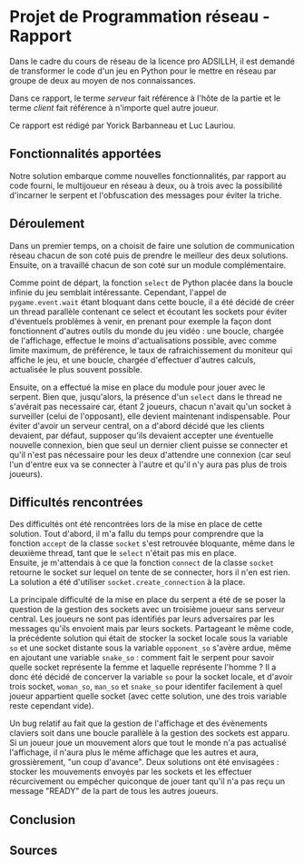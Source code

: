 # Projet de Programmation réseau - Rapport
Dans le cadre du cours de réseau de la licence pro ADSILLH, il est demandé de
transformer le code d'un jeu en Python pour le mettre en réseau par groupe de
deux au moyen de nos connaissances.

Dans ce rapport, le terme *serveur* fait référence à l'hôte de la partie et le
terme *client* fait référence à n'importe quel autre joueur.

Ce rapport est rédigé par Yorick Barbanneau et Luc Lauriou.

## Fonctionnalités apportées
Notre solution embarque comme nouvelles fonctionnalités, par rapport au code
fourni, le multijoueur en réseau à deux, ou à trois avec la possibilité
d'incarner le serpent et l'obfuscation des messages pour éviter la triche.

## Déroulement
Dans un premier temps, on a choisit de faire une solution de communication
réseau chacun de son coté puis de prendre le meilleur des deux solutions.
Ensuite, on a travaillé chacun de son coté sur un module complémentaire.

Comme point de départ, la fonction `select` de Python placée dans la boucle
infinie du jeu semblait intéressante. Cependant, l'appel de
`pygame.event.wait` étant bloquant dans cette boucle, il a été décidé de créer
un thread parallèle contenant ce select et écoutant les sockets pour éviter
d'éventuels problèmes à venir, en prenant pour exemple la façon dont
fonctionnent d'autres outils du monde du jeu vidéo : une boucle, chargée de
l'affichage, effectue le moins d'actualisations possible, avec comme limite
maximum, de préférence, le taux de rafraichissement du moniteur qui affiche le
jeu, et une boucle, chargée d'effectuer d'autres calculs, actualisée le plus
souvent possible.

Ensuite, on a effectué la mise en place du module pour jouer avec le serpent.
Bien que, jusqu'alors, la présence d'un `select` dans le thread ne s'avérait pas
necessaire car, étant 2 joueurs, chacun n'avait qu'un socket à surveiller (celui
de l'opposant), elle devient maintenant indispensable. Pour éviter d'avoir un
serveur central, on a d'abord décidé que les clients devaient, par défaut,
supposer qu'ils devaient accepter une éventuelle nouvelle connexion, bien que
seul un dernier client puisse se connecter et qu'il n'est pas nécessaire pour
les deux d'attendre une connexion (car seul l'un d'entre eux va se connecter à
l'autre et qu'il n'y aura pas plus de trois joueurs).

## Difficultés rencontrées
Des difficultés ont été rencontrées lors de la mise en place de cette solution.
Tout d'abord, il m'a fallu du temps pour comprendre que la fonction `accept`
de la classe `socket` s'est retrouvée bloquante, même dans le deuxième thread,
tant que le `select` n'était pas mis en place.\
Ensuite, je m'attendais à ce que la fonction `connect` de la classe `socket`
retourne le socket sur lequel on tente de se connecter, hors il n'en est rien.
La solution a été d'utiliser `socket.create_connection` à la place.

La principale difficulté de la mise en place du serpent a été de se poser la
question de la gestion des sockets avec un troisième joueur sans serveur
central. Les joueurs ne sont pas identifiés par leurs adversaires par les
messages qu'ils envoient mais par leurs sockets. Partageant le même code, la
précédente solution qui était de stocker la socket locale sous la variable `so`
et une socket distante sous la variable `opponent_so` s'avère ardue, même en
ajoutant une variable `snake_so` : comment fait le serpent pour savoir quelle
socket représente la femme et laquelle représente l'homme ? Il a donc été décidé
de concerver la variable `so` pour la socket locale, et d'avoir trois socket,
`woman_so`, `man_so` et `snake_so` pour identifer facilement à quel joueur
appartient quelle socket (avec cette solution, une des trois variable reste
cependant vide).

Un bug relatif au fait que la gestion de l'affichage et des évènements claviers
soit dans une boucle parallèle à la gestion des sockets est apparu. Si un joueur
joue un mouvement alors que tout le monde n'a pas actualisé l'affichage, il
n'aura plus le même affichage que les autres et aura, grossièrement, "un coup
d'avance". Deux solutions ont été envisagées : stocker les mouvements envoyés
par les sockets et les effectuer récurcivement ou empécher quiconque de jouer
tant qu'il n'a pas reçu un message "READY" de la part de tous les autres
joueurs.

## Conclusion

## Sources
